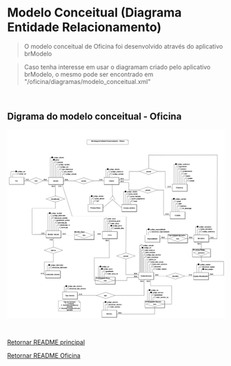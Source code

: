 # Modelo Conceitual (Diagrama Entidade Relacionamento)

> O modelo conceitual de Oficina foi desenvolvido através do aplicativo brModelo

> Caso tenha interesse em usar o diagramam criado pelo aplicativo brModelo, o mesmo pode ser encontrado em "/oficina/diagramas/modelo_conceitual.xml"

<br>

## Digrama do modelo conceitual - Oficina

![Modelo Conceitual](docs/modelo_conceitual.png)

<br>

[Retornar README principal](../README.md)

[Retornar README Oficina](README.md)